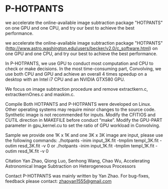 P-HOTPANTS
==========

we accelerate the online-available image subtraction package "HOTPANTS" on one GPU and one CPU, and try our best to achieve the best performance. 


we accelerate the online-available image subtraction package "HOTPANTS" (http://www.astro.washington.edu/users/becker/v2.0/c_software.html) on one GPU and one CPU, and try our best to achieve the best performance. 

In P-HOTPANTS, we use GPU to conduct most computation and CPU to check or make decisions. In the most time-consuming part, Convolving, we use both CPU and GPU and achieve an overall 4 times speedup on a desktop with an Intel i7 CPU and an NVIDIA GTX580 GPU.

We focus on image subtraction procedure and remove extractkern.c, extractkernOnes.c and maskim.c.


Compile
Both HOTPANTS and P-HOTPANTS were developed on Linux. Other operating systems may
require minor changes to the source code. Synthetic image is not recommended for inputs.
Modify the CFITIOS and CUTIL direction in MAKEFILE before conduct “make”.
Modify the GPU-PART parameter in gpu_kernel.cu to set the ratio of GPU workload in Convolving.


Sample
we provide one 1K x 1K and one 3K x 3K image are input, please use the following commands:
./hotpants -inim input_3K.fit -tmplim templ_3K.fit -outim resd_3K.fit -v 0
or 
./hotpants -inim input_1K.fit -tmplim templ_1K.fit -outim resd_1K.fit -v 0

Citation
Yan Zhao, Qiong Luo, Senhong Wang, Chao Wu, 
Accelerating Astronomical Image Subtraction on Heterogeneous Processors

Contact
P-HOTPANTS  was mainly written by Yan Zhao.
For bug-fixes, feedback please contact:
zhaoyan1555@gmail.com
 

